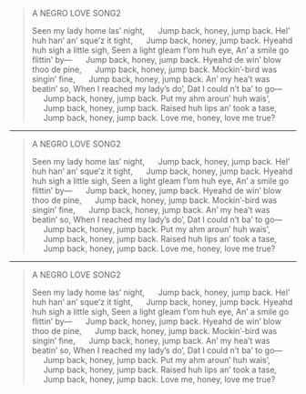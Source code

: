 
> A NEGRO LOVE SONG2
> 
> 
> Seen my lady home las’ night,
>      Jump back, honey, jump back.
> Hel’ huh han’ an’ sque’z it tight,
>      Jump back, honey, jump back.
> Hyeahd huh sigh a little sigh,
> Seen a light gleam f’om huh eye,
> An’ a smile go flittin’ by—
>      Jump back, honey, jump back.
> Hyeahd de win’ blow thoo de pine,
>      Jump back, honey, jump back.
> Mockin’-bird was singin’ fine,
>      Jump back, honey, jump back.
> An’ my hea’t was beatin’ so,
> When I reached my lady’s do’,
> Dat I could n’t ba’ to go—
>      Jump back, honey, jump back.
> Put my ahm aroun’ huh wais’,
>      Jump back, honey, jump back.
> Raised huh lips an’ took a tase,
>      Jump back, honey, jump back.
> Love me, honey, love me true?

***

> A NEGRO LOVE SONG2
> 
> 
> Seen my lady home las’ night,
>      Jump back, honey, jump back.
> Hel’ huh han’ an’ sque’z it tight,
>      Jump back, honey, jump back.
> Hyeahd huh sigh a little sigh,
> Seen a light gleam f’om huh eye,
> An’ a smile go flittin’ by—
>      Jump back, honey, jump back.
> Hyeahd de win’ blow thoo de pine,
>      Jump back, honey, jump back.
> Mockin’-bird was singin’ fine,
>      Jump back, honey, jump back.
> An’ my hea’t was beatin’ so,
> When I reached my lady’s do’,
> Dat I could n’t ba’ to go—
>      Jump back, honey, jump back.
> Put my ahm aroun’ huh wais’,
>      Jump back, honey, jump back.
> Raised huh lips an’ took a tase,
>      Jump back, honey, jump back.
> Love me, honey, love me true?

***

> A NEGRO LOVE SONG2
> 
> 
> Seen my lady home las’ night,
>      Jump back, honey, jump back.
> Hel’ huh han’ an’ sque’z it tight,
>      Jump back, honey, jump back.
> Hyeahd huh sigh a little sigh,
> Seen a light gleam f’om huh eye,
> An’ a smile go flittin’ by—
>      Jump back, honey, jump back.
> Hyeahd de win’ blow thoo de pine,
>      Jump back, honey, jump back.
> Mockin’-bird was singin’ fine,
>      Jump back, honey, jump back.
> An’ my hea’t was beatin’ so,
> When I reached my lady’s do’,
> Dat I could n’t ba’ to go—
>      Jump back, honey, jump back.
> Put my ahm aroun’ huh wais’,
>      Jump back, honey, jump back.
> Raised huh lips an’ took a tase,
>      Jump back, honey, jump back.
> Love me, honey, love me true?